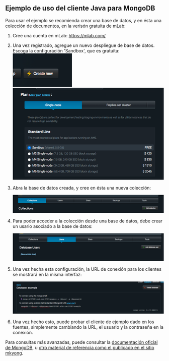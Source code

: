 ## Ejemplo de uso del cliente Java para MongoDB

Para usar el ejemplo se recomienda crear una base de datos, y en ésta una colección de documentos, en la verisón gratuita de mLab:


1. Cree una cuenta en mLab: https://mlab.com/
2. Una vez registrado, agregue un nuevo despliegue de base de datos. Escoga la configuración 'Sandbox', que es gratuita:
	![](img/config-1.png)
	![](img/config-2.png)
3. Abra la base de datos creada, y cree en ésta una nueva colección:

	![](img/config-3.png)

4. Para poder acceder a la colección desde una base de datos, debe crear un usario asociado a la base de datos:

	![](img/config-4.png)

5. Una vez hecha esta configuración, la URL de conexión para los clientes se mostrará en la misma interfaz:

	![](img/config-5.png)

6. Una vez hecho esto, puede probar el cliente de ejemplo dado en los fuentes, simplemente cambiando la URL, el usuario y la contraseña en la conexión. 


Para consultas más avanzadas, puede consultar la [documentación oficial de MongoDB](http://mongodb.github.io/mongo-java-driver/2.13/getting-started/quick-tour/), u [otro material de referencia como el publicado en el sitio mkyong](https://www.mkyong.com/mongodb/java-mongodb-query-document/
).




